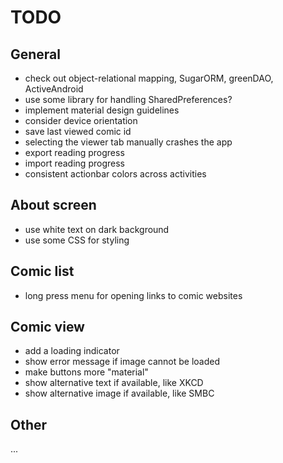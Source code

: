 # TODO

## General

- check out object-relational mapping, SugarORM, greenDAO, ActiveAndroid
- use some library for handling SharedPreferences?
- implement material design guidelines
- consider device orientation
- save last viewed comic id
- selecting the viewer tab manually crashes the app
- export reading progress
- import reading progress
- consistent actionbar colors across activities

## About screen

- use white text on dark background
- use some CSS for styling

## Comic list

- long press menu for opening links to comic websites

## Comic view

- add a loading indicator
- show error message if image cannot be loaded
- make buttons more "material"
- show alternative text if available, like XKCD
- show alternative image if available, like SMBC

## Other

...
